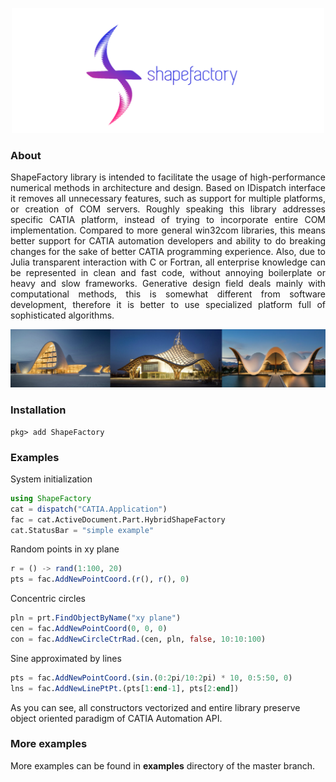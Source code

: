 <p align="center"><img height="200px" src="images/github_shapefactory_logo.png" /></p>
<h3> About </h3>

<p align="justify">
ShapeFactory library is intended to facilitate the usage of high-performance numerical methods in architecture and design.
Based on IDispatch interface it removes all unnecessary features, such as support for multiple platforms, or creation of COM servers.
Roughly speaking this library addresses specific CATIA platform, instead of trying to incorporate entire COM implementation.
Compared to more general win32com libraries, this means better support for CATIA automation developers and ability to do breaking changes
for the sake of better CATIA programming experience. Also, due to Julia transparent interaction with C or Fortran, all enterprise knowledge
can be represented in clean and fast code, without annoying boilerplate or heavy and slow frameworks. Generative design field deals mainly
with computational methods, this is somewhat different from software development, therefore it is better to use specialized platform full of
sophisticated algorithms. </p>

<p align="center"><img src="images/bosjes_chapel.png"/></p>

<h3> Installation </h3>

```
pkg> add ShapeFactory
```

<h3> Examples </h3>

System initialization

```julia
using ShapeFactory
cat = dispatch("CATIA.Application")
fac = cat.ActiveDocument.Part.HybridShapeFactory
cat.StatusBar = "simple example"
```

Random points in xy plane

```julia
r = () -> rand(1:100, 20)
pts = fac.AddNewPointCoord.(r(), r(), 0)
```

Concentric circles

```julia
pln = prt.FindObjectByName("xy plane")
cen = fac.AddNewPointCoord(0, 0, 0)
con = fac.AddNewCircleCtrRad.(cen, pln, false, 10:10:100)
```

Sine approximated by lines

```julia
pts = fac.AddNewPointCoord.(sin.(0:2pi/10:2pi) * 10, 0:5:50, 0)
lns = fac.AddNewLinePtPt.(pts[1:end-1], pts[2:end])
```

As you can see, all constructors vectorized and entire library preserve object oriented paradigm of CATIA Automation API.

<h3> More examples </h3>

More examples can be found in **examples** directory of the master branch.
